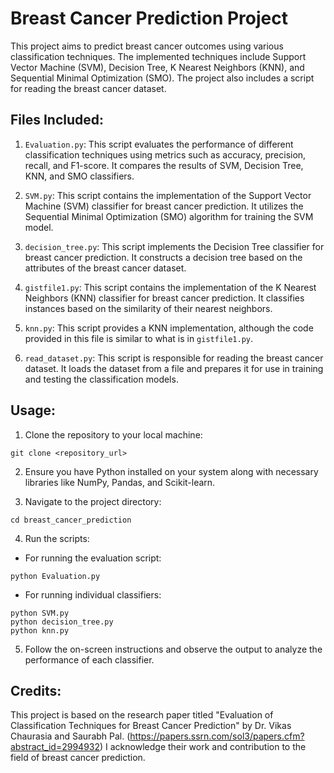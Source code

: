 # Breast Cancer Prediction Project

This project aims to predict breast cancer outcomes using various classification techniques. The implemented techniques include Support Vector Machine (SVM), Decision Tree, K Nearest Neighbors (KNN), and Sequential Minimal Optimization (SMO). The project also includes a script for reading the breast cancer dataset.

## Files Included:

1. `Evaluation.py`: This script evaluates the performance of different classification techniques using metrics such as accuracy, precision, recall, and F1-score. It compares the results of SVM, Decision Tree, KNN, and SMO classifiers.

2. `SVM.py`: This script contains the implementation of the Support Vector Machine (SVM) classifier for breast cancer prediction. It utilizes the Sequential Minimal Optimization (SMO) algorithm for training the SVM model.

3. `decision_tree.py`: This script implements the Decision Tree classifier for breast cancer prediction. It constructs a decision tree based on the attributes of the breast cancer dataset.

4. `gistfile1.py`: This script contains the implementation of the K Nearest Neighbors (KNN) classifier for breast cancer prediction. It classifies instances based on the similarity of their nearest neighbors.

5. `knn.py`: This script provides a KNN implementation, although the code provided in this file is similar to what is in `gistfile1.py`. 

6. `read_dataset.py`: This script is responsible for reading the breast cancer dataset. It loads the dataset from a file and prepares it for use in training and testing the classification models.

## Usage:

1. Clone the repository to your local machine:

```
git clone <repository_url>
```

2. Ensure you have Python installed on your system along with necessary libraries like NumPy, Pandas, and Scikit-learn.

3. Navigate to the project directory:

```
cd breast_cancer_prediction
```

4. Run the scripts:

- For running the evaluation script:

```
python Evaluation.py
```

- For running individual classifiers:

```
python SVM.py
python decision_tree.py
python knn.py
```

5. Follow the on-screen instructions and observe the output to analyze the performance of each classifier.

## Credits:

This project is based on the research paper titled "Evaluation of Classification Techniques for Breast Cancer Prediction" by Dr. Vikas Chaurasia and Saurabh Pal. (https://papers.ssrn.com/sol3/papers.cfm?abstract_id=2994932) I acknowledge their work and contribution to the field of breast cancer prediction.
